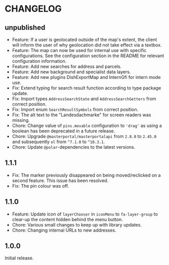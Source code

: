 # CHANGELOG

## unpublished

- Feature: If a user is geolocated outside of the map's extent, the client will inform the user of why geolocation did not take effect via a textbox.
- Feature: The map can now be used for internal use with specific configurations. See the configuration section in the README for relevant configuration information.
- Feature: Add new searches for address and parcels.
- Feature: Add new background and specialist data layers.
- Feature: Add new plugins DishExportMap and InternGfi for intern mode use.
- Fix: Extend typing for search result function according to type package update.
- Fix: Import types `AddressSearchState` and `AddressSearchGetters` from correct position.
- Fix: Import enum `SearchResultSymbols` from correct position.
- Fix: The alt text to the "Landesdachmarke" for screen readers was missing.
- Chore: Change value of `pins.movable` configuration to `'drag'` as using a boolean has been deprecated in a future release.
- Chore: Upgrade `@masterportal/masterportalapi` from `2.8.0` to `2.45.0` and subsequently `ol` from `^7.1.0` to `^10.3.1`.
- Chore: Update `@polar`-dependencies to the latest versions.

## 1.1.1

- Fix: The marker previously disappeared on being moved/reclicked on a second feature. This issue has been resolved.
- Fix: The pin colour was off.

## 1.1.0

- Feature: Update icon of `layerChooser` in `iconMenu` to `fa-layer-group` to clear-up the content hidden behind the menu button.
- Chore: Various small changes to keep up with library updates.
- Chore: Changing internal URLs to new addresses.

## 1.0.0

Initial release.
